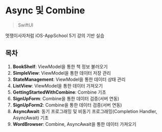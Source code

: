 Async 및 Combine
==========
> SwiftUI

멋쟁이사자처럼 iOS-AppSchool 5기 강의 기반 실습

## **목차**

1. **BookShelf**: ViewModel을 통한 책 정보 불러오기
2. **SimpleView**: ViewModel을 통한 데이터 저장 관리
3. **StateManagement**: ViewModel을 통한 데이터 상태 관리
4. **ListView**: ViewModel을 통한 데이터 가져오기
5. **GettingStartedWithCombine**: Combine 기초
6. **SignUpForm**: Combine을 통한 데이터 검증(서버 연동)
7. **SignUpForm2**: Combine을 통한 데이터 검증(서버 연동)
8. **AsyncAwait**: 동기 프로그래밍 및 비동기 프로그래밍(Completion Handler, AsyncAwait) 기초
9. **WordBrowser**: Combine, AsyncAwait을 통한 데이터 가져오기
